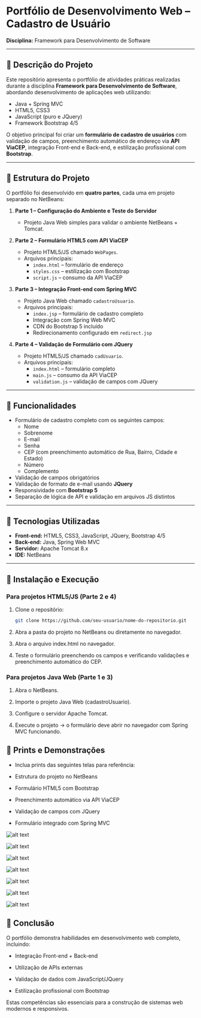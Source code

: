 # Portfólio de Desenvolvimento Web – Cadastro de Usuário


**Disciplina:** Framework para Desenvolvimento de Software  

---

## 🔹 Descrição do Projeto

Este repositório apresenta o portfólio de atividades práticas realizadas durante a disciplina **Framework para Desenvolvimento de Software**, abordando desenvolvimento de aplicações web utilizando:

- Java + Spring MVC  
- HTML5, CSS3  
- JavaScript (puro e JQuery)  
- Framework Bootstrap 4/5  

O objetivo principal foi criar um **formulário de cadastro de usuários** com validação de campos, preenchimento automático de endereço via **API ViaCEP**, integração Front-end e Back-end, e estilização profissional com **Bootstrap**.  

---

## 🔹 Estrutura do Projeto

O portfólio foi desenvolvido em **quatro partes**, cada uma em projeto separado no NetBeans:

1. **Parte 1 – Configuração do Ambiente e Teste do Servidor**
   - Projeto Java Web simples para validar o ambiente NetBeans + Tomcat.  

2. **Parte 2 – Formulário HTML5 com API ViaCEP**
   - Projeto HTML5/JS chamado `WebPages`.
   - Arquivos principais:  
     - `index.html` – formulário de endereço  
     - `styles.css` – estilização com Bootstrap  
     - `script.js` – consumo da API ViaCEP  

3. **Parte 3 – Integração Front-end com Spring MVC**
   - Projeto Java Web chamado `cadastroUsuario`.
   - Arquivos principais:  
     - `index.jsp` – formulário de cadastro completo  
     - Integração com Spring Web MVC  
     - CDN do Bootstrap 5 incluído  
     - Redirecionamento configurado em `redirect.jsp`  

4. **Parte 4 – Validação de Formulário com JQuery**
   - Projeto HTML5/JS chamado `cadUsuario`.
   - Arquivos principais:  
     - `index.html` – formulário completo  
     - `main.js` – consumo da API ViaCEP  
     - `validation.js` – validação de campos com JQuery  

---

## 🔹 Funcionalidades

- Formulário de cadastro completo com os seguintes campos:  
  - Nome  
  - Sobrenome  
  - E-mail  
  - Senha  
  - CEP (com preenchimento automático de Rua, Bairro, Cidade e Estado)  
  - Número  
  - Complemento  
- Validação de campos obrigatórios  
- Validação de formato de e-mail usando **JQuery**  
- Responsividade com **Bootstrap 5**  
- Separação de lógica de API e validação em arquivos JS distintos  

---

## 🔹 Tecnologias Utilizadas

- **Front-end:** HTML5, CSS3, JavaScript, JQuery, Bootstrap 4/5  
- **Back-end:** Java, Spring Web MVC  
- **Servidor:** Apache Tomcat 8.x  
- **IDE:** NetBeans  

---

## 🔹 Instalação e Execução

### Para projetos HTML5/JS (Parte 2 e 4)

1. Clone o repositório:
   ```bash
   git clone https://github.com/seu-usuario/nome-do-repositorio.git

2. Abra a pasta do projeto no NetBeans ou diretamente no navegador.

3. Abra o arquivo index.html no navegador.

4. Teste o formulário preenchendo os campos e verificando validações e preenchimento automático do CEP.

### Para projetos Java Web (Parte 1 e 3)

1. Abra o NetBeans.

2. Importe o projeto Java Web (cadastroUsuario).

3. Configure o servidor Apache Tomcat.

4. Execute o projeto → o formulário deve abrir no navegador com Spring MVC funcionando.

## 🔹 Prints e Demonstrações

- Inclua prints das seguintes telas para referência:

- Estrutura do projeto no NetBeans

- Formulário HTML5 com Bootstrap

- Preenchimento automático via API ViaCEP

- Validação de campos com JQuery

- Formulário integrado com Spring MVC

![alt text](https://github.com/BrunoAmericano/ProjetoSpringMVC/blob/main/image.png?raw=true)

![alt text](https://github.com/BrunoAmericano/ProjetoSpringMVC/blob/main/Imagens/2.png?raw=true)

![alt text](https://github.com/BrunoAmericano/ProjetoSpringMVC/blob/main/Imagens/3.png?raw=true)

![alt text](https://github.com/BrunoAmericano/ProjetoSpringMVC/blob/main/Imagens/4.png?raw=true)

![alt text](https://github.com/BrunoAmericano/ProjetoSpringMVC/blob/main/Imagens/5.png?raw=true)

![alt text](https://github.com/BrunoAmericano/ProjetoSpringMVC/blob/main/Imagens/6.png?raw=true)

![alt text](https://github.com/BrunoAmericano/ProjetoSpringMVC/blob/main/Imagens/7.png?raw=true)


## 🔹 Conclusão

O portfólio demonstra habilidades em desenvolvimento web completo, incluindo:

- Integração Front-end + Back-end

- Utilização de APIs externas

- Validação de dados com JavaScript/JQuery

- Estilização profissional com Bootstrap

Estas competências são essenciais para a construção de sistemas web modernos e responsivos.